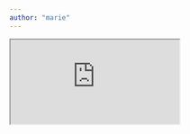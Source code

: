 ```yaml
---
author: "marie"
---
```


<iframe src="https://drive.google.com/file/d/15EHS4EaBw1giQri-XvJvqoU4EhZzUBso/preview"></iframe>
